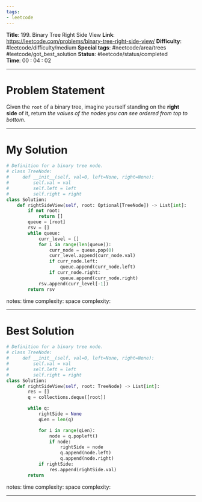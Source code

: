 ```yaml
---
tags:
- leetcode
---
```

**Title**: 199. Binary Tree Right Side View
**Link**: https://leetcode.com/problems/binary-tree-right-side-view/
**Difficulty**: #leetcode/difficulty/medium 
**Special tags**: #neetcode/area/trees #leetcode/got_best_solution 
**Status**: #leetcode/status/completed  
**Time**: 00 : 04 : 02

---
# Problem Statement
Given the `root` of a binary tree, imagine yourself standing on the **right side** of it, return _the values of the nodes you can see ordered from top to bottom_.

---
# My Solution
```python
# Definition for a binary tree node.
# class TreeNode:
#     def __init__(self, val=0, left=None, right=None):
#         self.val = val
#         self.left = left
#         self.right = right
class Solution:
    def rightSideView(self, root: Optional[TreeNode]) -> List[int]:
        if not root:
            return []
        queue = [root]
        rsv = []
        while queue:
            curr_level = []
            for i in range(len(queue)):
                curr_node = queue.pop(0)
                curr_level.append(curr_node.val)
                if curr_node.left:
                    queue.append(curr_node.left)
                if curr_node.right:
                    queue.append(curr_node.right)
            rsv.append(curr_level[-1])
        return rsv
```
notes: 
time complexity: 
space complexity: 

---
# Best Solution
```python
# Definition for a binary tree node.
# class TreeNode:
#     def __init__(self, val=0, left=None, right=None):
#         self.val = val
#         self.left = left
#         self.right = right
class Solution:
    def rightSideView(self, root: TreeNode) -> List[int]:
        res = []
        q = collections.deque([root])

        while q:
            rightSide = None
            qLen = len(q)

            for i in range(qLen):
                node = q.popleft()
                if node:
                    rightSide = node
                    q.append(node.left)
                    q.append(node.right)
            if rightSide:
                res.append(rightSide.val)
        return 
```
notes: 
time complexity: 
space complexity: 

---

